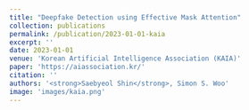 ```yaml
---
title: "Deepfake Detection using Effective Mask Attention"
collection: publications
permalink: /publication/2023-01-01-kaia
excerpt: ''
date: 2023-01-01
venue: 'Korean Artificial Intelligence Association (KAIA)'
paper: 'https://aiassociation.kr/'
citation: ''
authors: '<strong>Saebyeol Shin</strong>, Simon S. Woo'
image: 'images/kaia.png'
---
```

